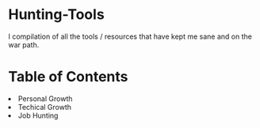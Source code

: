 # Hunting-Tools
I compilation of all the tools / resources that have kept me sane and on the war path.

# Table of Contents
<o>
  <li> Personal Growth </li>
  <li> Techical Growth </li>
  <li> Job Hunting </li>
</ol>

